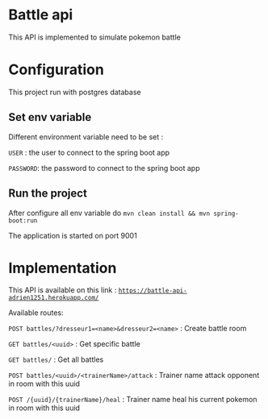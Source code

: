 # Battle api

This API is implemented to simulate pokemon battle 

# Configuration 

This project run with postgres database 

## Set env variable 
Different environment variable need to be set : 

`USER` : the user to connect to the spring boot app

`PASSWORD`: the password to connect to the spring boot app
 
## Run the project 

After configure all env variable do
`mvn clean install && mvn spring-boot:run`

The application is started on port 9001

# Implementation 

This API is available on this link : [`https://battle-api-adrien1251.herokuapp.com/`](https://battle-api-adrien1251.herokuapp.com/)

Available routes:

`POST battles/?dresseur1=<name>&dresseur2=<name>`   : Create battle room

`GET battles/<uuid>`                                : Get specific battle

`GET battles/`                                      : Get all battles

`POST battles/<uuid>/<trainerName>/attack`          : Trainer name attack opponent in room with this uuid

`POST /{uuid}/{trainerName}/heal`                   : Trainer name heal his current pokemon in room with this uuid 
